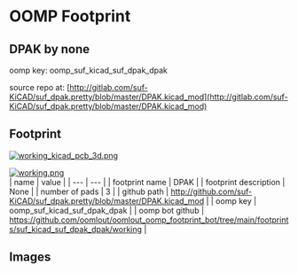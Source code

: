 # OOMP Footprint  
## DPAK  by none  
  
oomp key: oomp_suf_kicad_suf_dpak_dpak  
  
source repo at: [http://gitlab.com/suf-KiCAD/suf_dpak.pretty/blob/master/DPAK.kicad_mod](http://gitlab.com/suf-KiCAD/suf_dpak.pretty/blob/master/DPAK.kicad_mod)  
## Footprint  
  
[![working_kicad_pcb_3d.png](working_kicad_pcb_3d_600.png)](working_kicad_pcb_3d.png)  
  
[![working.png](working_600.png)](working.png)  
| name | value | 
| --- | --- | 
| footprint name | DPAK | 
| footprint description | None | 
| number of pads | 3 | 
| github path | http://github.com/suf-KiCAD/suf_dpak.pretty/blob/master/DPAK.kicad_mod | 
| oomp key | oomp_suf_kicad_suf_dpak_dpak | 
| oomp bot github | https://github.com/oomlout/oomlout_oomp_footprint_bot/tree/main/footprints/suf_kicad_suf_dpak_dpak/working | 
## Images  

